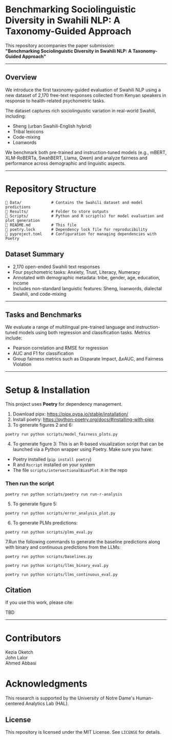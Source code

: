 # Benchmarking Sociolinguistic Diversity in Swahili NLP: A Taxonomy-Guided Approach

This repository accompanies the paper submission:  
**"Benchmarking Sociolinguistic Diversity in Swahili NLP: A Taxonomy-Guided Approach"**

---

## Overview

We introduce the first taxonomy-guided evaluation of Swahili NLP using a new dataset of 2,170 free-text responses collected from Kenyan speakers in response to health-related psychometric tasks.

The dataset captures rich sociolinguistic variation in real-world Swahili, including:

- Sheng (urban Swahili-English hybrid)
- Tribal lexicons
- Code-mixing
- Loanwords

We benchmark both pre-trained and instruction-tuned models (e.g., mBERT, XLM-RoBERTa, SwahBERT, Llama, Qwen) and analyze fairness and performance across demographic and linguistic aspects.

---

# Repository Structure

```
📂 Data/             # Contains the Swahili dataset and model predictions
📂 Results/          # Folder to store outputs
📂 Scripts/          # Python and R script(s) for model evaluation and plot generation
📜 README.md         # This file
📜 poetry.lock       # Dependency lock file for reproducibility
📜 pyproject.toml    # Configuration for managing dependencies with Poetry
```
## Dataset Summary
- 2,170 open-ended Swahili text responses
- Four psychometric tasks: Anxiety, Trust, Literacy, Numeracy
- Annotated with demographic metadata: tribe, gender, age, education, income
- Includes non-standard languistic features: Sheng, loanwords, dialectal Swahili, and code-mixing

---

## Tasks and Benchmarks

We evaluate a range of multilingual pre-trained language and instruction-tuned models using both regression and classification tasks. Metrics include:

- Pearson correlation and RMSE for regression
- AUC and F1 for classification
- Group fairness metrics such as Disparate Impact, ∆xAUC, and Fairness Violation

---
# Setup & Installation

This project uses **Poetry** for dependency management.

1. Download pipx: https://pipx.pypa.io/stable/installation/
2. Install poetry: https://python-poetry.org/docs/#installing-with-pipx
3. To generate figures 2 and 6:

```{python}
poetry run python scripts/model_fairness_plots.py
```

4. To generate figure 3:
This is an R-based visualization script that can be launched via a Python wrapper using Poetry.
 Make sure you have:
- Poetry installed (`pip install poetry`)
- R and `Rscript` installed on your system
- The file `scripts/intersectionalBiasPlot.R` in the repo

### Then run the script
```{python}
poetry run python scripts/poetry run run-r-analysis
```
5. To generate figure 5:

```{python}
poetry run python scripts/error_analysis_plot.py
```
6. To generate PLMs predictions:

```{python}
poetry run python scripts/plms_eval.py
```
7.Run the following commands to generate the baseline predictions along with binary and continuous predictions from the LLMs:
```{python}
poetry run python scripts/baselines.py

poetry run python scripts/llms_binary_eval.py

poetry run python scripts/llms_continuous_eval.py
```
## Citation

If you use this work, please cite:

TBD

---
# Contributors

Kezia Oketch  
John Lalor      
Ahmed Abbasi    

# Acknowledgments

This research is supported by the University of Notre Dame's Human-centered Analytics Lab (HAL).

## License

This repository is licensed under the MIT License. See `LICENSE` for details.

